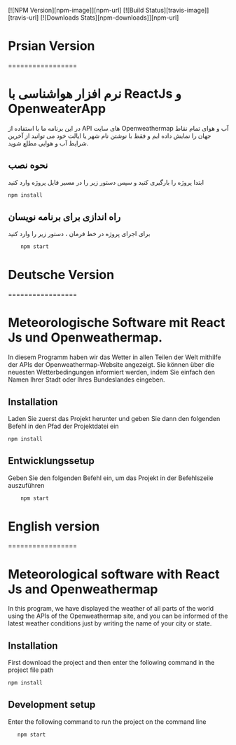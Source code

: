 [![NPM Version][npm-image]][npm-url]
[![Build Status][travis-image]][travis-url]
[![Downloads Stats][npm-downloads]][npm-url]

# Prsian Version
=================
# نرم افزار هواشناسی با ReactJs و OpenweaterApp

در این برنامه ما با استفاده از API های سایت Openweathermap آب و هوای تمام نقاط جهان را نمایش داده ایم و فقط با نوشتن نام شهر یا ایالت خود می توانید از آخرین شرایط آب و هوایی مطلع شوید.

## نحوه نصب

ابتدا پروژه را بارگیری کنید و سپس دستور زیر را در مسیر فایل پروژه وارد کنید

```sh
npm install 
```
## راه اندازی برای برنامه نویسان

برای اجرای پروژه در خط فرمان ، دستور زیر را وارد کنید

```sh
    npm start
```

# Deutsche Version
=================

# Meteorologische Software mit React Js und Openweathermap.

In diesem Programm haben wir das Wetter in allen Teilen der Welt mithilfe der APIs der Openweathermap-Website angezeigt. Sie können über die neuesten Wetterbedingungen informiert werden, indem Sie einfach den Namen Ihrer Stadt oder Ihres Bundeslandes eingeben.

## Installation

Laden Sie zuerst das Projekt herunter und geben Sie dann den folgenden Befehl in den Pfad der Projektdatei ein

```sh
npm install 
```

## Entwicklungssetup

Geben Sie den folgenden Befehl ein, um das Projekt in der Befehlszeile auszuführen

```sh
    npm start
```

# English version
=================

# Meteorological software with React Js and Openweathermap

In this program, we have displayed the weather of all parts of the world using the APIs of the Openweathermap site, and you can be informed of the latest weather conditions just by writing the name of your city or state.

## Installation

First download the project and then enter the following command in the project file path

```sh
npm install 
```

## Development setup
 
 Enter the following command to run the project on the command line

 ```sh
    npm start
```
